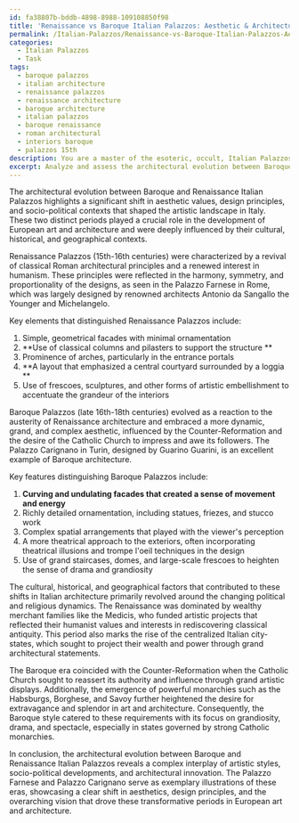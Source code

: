 ```yaml
---
id: fa38807b-bddb-4898-8988-109108850f98
title: 'Renaissance vs Baroque Italian Palazzos: Aesthetic & Architectural Evolution'
permalink: /Italian-Palazzos/Renaissance-vs-Baroque-Italian-Palazzos-Aesthetic-Architectural-Evolution/
categories:
  - Italian Palazzos
  - Task
tags:
  - baroque palazzos
  - italian architecture
  - renaissance palazzos
  - renaissance architecture
  - baroque architecture
  - italian palazzos
  - baroque renaissance
  - roman architectural
  - interiors baroque
  - palazzos 15th
description: You are a master of the esoteric, occult, Italian Palazzos, you complete tasks to the absolute best of your ability, no matter if you think you were not trained to do the task specifically, you will attempt to do it anyways, since you have performed the tasks you are given with great mastery, accuracy, and deep understanding of what is requested. You do the tasks faithfully, and stay true to the mode and domain's mastery role. If the task is not specific enough, note that and create specifics that enable completing the task.
excerpt: Analyze and assess the architectural evolution between Baroque and Renaissance Italian Palazzos, focusing on the key elements that distinguish their designs, ornamentation, and spatial arrangements. Delve into the cultural, historical, and geographical influences that contributed to these shifts. Compare exemplary Italian Palazzos such as Palazzo Farnese (Rome) and Palazzo Carignano (Turin) to illustrate the prominent characteristics of each era and elucidate the complexities that arose from the intersection of artistic styles, socio-political developments, and architectural innovations during this transformative period.
---
```

The architectural evolution between Baroque and Renaissance Italian Palazzos highlights a significant shift in aesthetic values, design principles, and socio-political contexts that shaped the artistic landscape in Italy. These two distinct periods played a crucial role in the development of European art and architecture and were deeply influenced by their cultural, historical, and geographical contexts.

Renaissance Palazzos (15th-16th centuries) were characterized by a revival of classical Roman architectural principles and a renewed interest in humanism. These principles were reflected in the harmony, symmetry, and proportionality of the designs, as seen in the Palazzo Farnese in Rome, which was largely designed by renowned architects Antonio da Sangallo the Younger and Michelangelo.

Key elements that distinguished Renaissance Palazzos include:
1. Simple, geometrical facades with minimal ornamentation 
2. **Use of classical columns and pilasters to support the structure **
3. Prominence of arches, particularly in the entrance portals 
4. **A layout that emphasized a central courtyard surrounded by a loggia **
5. Use of frescoes, sculptures, and other forms of artistic embellishment to accentuate the grandeur of the interiors

Baroque Palazzos (late 16th-18th centuries) evolved as a reaction to the austerity of Renaissance architecture and embraced a more dynamic, grand, and complex aesthetic, influenced by the Counter-Reformation and the desire of the Catholic Church to impress and awe its followers. The Palazzo Carignano in Turin, designed by Guarino Guarini, is an excellent example of Baroque architecture.

Key features distinguishing Baroque Palazzos include:
1. **Curving and undulating facades that created a sense of movement and energy**
2. Richly detailed ornamentation, including statues, friezes, and stucco work
3. Complex spatial arrangements that played with the viewer's perception 
4. A more theatrical approach to the exteriors, often incorporating theatrical illusions and trompe l'oeil techniques in the design 
5. Use of grand staircases, domes, and large-scale frescoes to heighten the sense of drama and grandiosity

The cultural, historical, and geographical factors that contributed to these shifts in Italian architecture primarily revolved around the changing political and religious dynamics. The Renaissance was dominated by wealthy merchant families like the Medicis, who funded artistic projects that reflected their humanist values and interests in rediscovering classical antiquity. This period also marks the rise of the centralized Italian city-states, which sought to project their wealth and power through grand architectural statements.

The Baroque era coincided with the Counter-Reformation when the Catholic Church sought to reassert its authority and influence through grand artistic displays. Additionally, the emergence of powerful monarchies such as the Habsburgs, Borghese, and Savoy further heightened the desire for extravagance and splendor in art and architecture. Consequently, the Baroque style catered to these requirements with its focus on grandiosity, drama, and spectacle, especially in states governed by strong Catholic monarchies.

In conclusion, the architectural evolution between Baroque and Renaissance Italian Palazzos reveals a complex interplay of artistic styles, socio-political developments, and architectural innovation. The Palazzo Farnese and Palazzo Carignano serve as exemplary illustrations of these eras, showcasing a clear shift in aesthetics, design principles, and the overarching vision that drove these transformative periods in European art and architecture.
